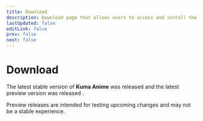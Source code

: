 ```yaml
---
title: Download
description: Download page that allows users to access and install the latest version of the app.
lastUpdated: false
editLink: false
prev: false
next: false
---
```


<script setup>
import DownloadButtons from "@theme/components/DownloadButtons.vue";
import ReleaseDate from "@theme/components/ReleaseDate.vue";
import Changelog from "@theme/components/Changelog.vue";
</script>

# Download

The latest stable version of **Kuma Anime** was released **<ReleaseDate type="stable" />** and the latest preview version was released **<ReleaseDate type="preview" />**.

Preview releases are intended for testing upcoming changes and may not be a stable experience.

<DownloadButtons />

<Changelog type="stable" />
